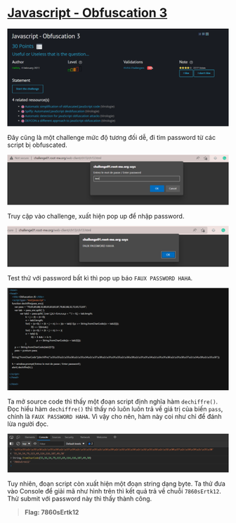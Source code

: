 # [Javascript - Obfuscation 3](https://www.root-me.org/en/Challenges/Web-Client/Javascript-Obfuscation-3)

![1](img/1.png)

Đây cũng là một challenge mức độ tương đối dễ, đi tìm password từ các script bị obfuscated.

![2](img/2.png)

Truy cập vào challenge, xuất hiện pop up để nhập password. 

![3](img/3.png)

Test thử với password bất kì thì pop up báo `FAUX PASSWORD HAHA`.

![4](img/4.png)

Ta mở source code thì thấy một đoạn script định nghĩa hàm `dechiffre()`. Đọc hiểu hàm `dechiffre()` thì thấy nó luôn luôn trả về giá trị của biến `pass`, chính là `FAUX PASSWORD HAHA`. Vì vậy cho nên, hàm này coi như chỉ để đánh lừa người đọc. 

![5](img/5.png)

Tuy nhiên, đoạn script còn xuất hiện một đoạn string dạng byte. Ta thử đưa vào Console để giải mã như hình trên thì kết quả trả về chuỗi `7860sErtk12`. Thử submit với password này thì thấy thành công.


> **Flag: 7860sErtk12**